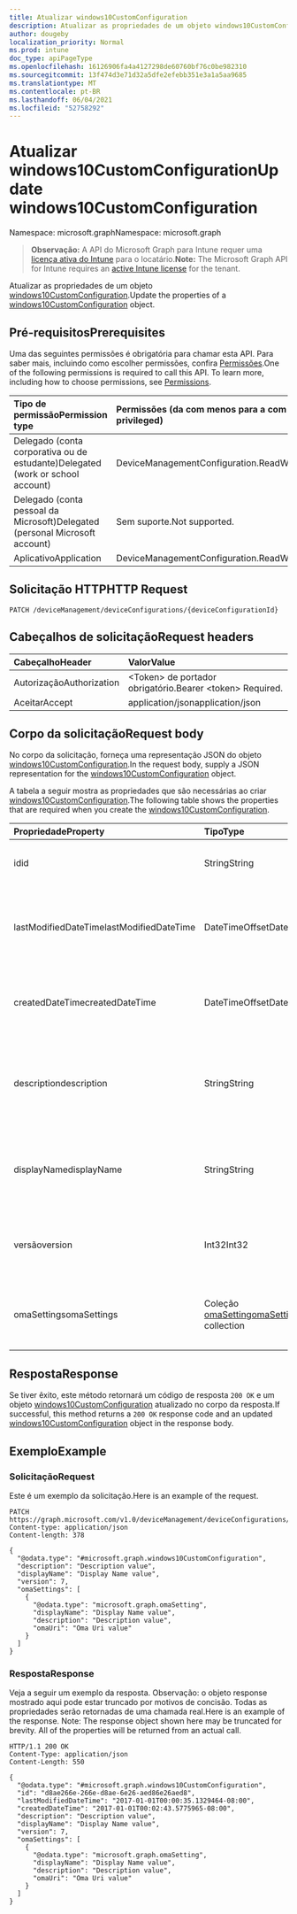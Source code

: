 ```yaml
---
title: Atualizar windows10CustomConfiguration
description: Atualizar as propriedades de um objeto windows10CustomConfiguration.
author: dougeby
localization_priority: Normal
ms.prod: intune
doc_type: apiPageType
ms.openlocfilehash: 16126906fa4a4127298de60760bf76c0be982310
ms.sourcegitcommit: 13f474d3e71d32a5dfe2efebb351e3a1a5aa9685
ms.translationtype: MT
ms.contentlocale: pt-BR
ms.lasthandoff: 06/04/2021
ms.locfileid: "52758292"
---
```

# <a name="update-windows10customconfiguration"></a><span data-ttu-id="c7d51-103">Atualizar windows10CustomConfiguration</span><span class="sxs-lookup"><span data-stu-id="c7d51-103">Update windows10CustomConfiguration</span></span>

<span data-ttu-id="c7d51-104">Namespace: microsoft.graph</span><span class="sxs-lookup"><span data-stu-id="c7d51-104">Namespace: microsoft.graph</span></span>

> <span data-ttu-id="c7d51-105">**Observação:** A API do Microsoft Graph para Intune requer uma [licença ativa do Intune](https://go.microsoft.com/fwlink/?linkid=839381) para o locatário.</span><span class="sxs-lookup"><span data-stu-id="c7d51-105">**Note:** The Microsoft Graph API for Intune requires an [active Intune license](https://go.microsoft.com/fwlink/?linkid=839381) for the tenant.</span></span>

<span data-ttu-id="c7d51-106">Atualizar as propriedades de um objeto [windows10CustomConfiguration](../resources/intune-deviceconfig-windows10customconfiguration.md).</span><span class="sxs-lookup"><span data-stu-id="c7d51-106">Update the properties of a [windows10CustomConfiguration](../resources/intune-deviceconfig-windows10customconfiguration.md) object.</span></span>

## <a name="prerequisites"></a><span data-ttu-id="c7d51-107">Pré-requisitos</span><span class="sxs-lookup"><span data-stu-id="c7d51-107">Prerequisites</span></span>
<span data-ttu-id="c7d51-p101">Uma das seguintes permissões é obrigatória para chamar esta API. Para saber mais, incluindo como escolher permissões, confira [Permissões](/graph/permissions-reference).</span><span class="sxs-lookup"><span data-stu-id="c7d51-p101">One of the following permissions is required to call this API. To learn more, including how to choose permissions, see [Permissions](/graph/permissions-reference).</span></span>

|<span data-ttu-id="c7d51-110">Tipo de permissão</span><span class="sxs-lookup"><span data-stu-id="c7d51-110">Permission type</span></span>|<span data-ttu-id="c7d51-111">Permissões (da com menos para a com mais privilégios)</span><span class="sxs-lookup"><span data-stu-id="c7d51-111">Permissions (from least to most privileged)</span></span>|
|:---|:---|
|<span data-ttu-id="c7d51-112">Delegado (conta corporativa ou de estudante)</span><span class="sxs-lookup"><span data-stu-id="c7d51-112">Delegated (work or school account)</span></span>|<span data-ttu-id="c7d51-113">DeviceManagementConfiguration.ReadWrite.All</span><span class="sxs-lookup"><span data-stu-id="c7d51-113">DeviceManagementConfiguration.ReadWrite.All</span></span>|
|<span data-ttu-id="c7d51-114">Delegado (conta pessoal da Microsoft)</span><span class="sxs-lookup"><span data-stu-id="c7d51-114">Delegated (personal Microsoft account)</span></span>|<span data-ttu-id="c7d51-115">Sem suporte.</span><span class="sxs-lookup"><span data-stu-id="c7d51-115">Not supported.</span></span>|
|<span data-ttu-id="c7d51-116">Aplicativo</span><span class="sxs-lookup"><span data-stu-id="c7d51-116">Application</span></span>|<span data-ttu-id="c7d51-117">DeviceManagementConfiguration.ReadWrite.All</span><span class="sxs-lookup"><span data-stu-id="c7d51-117">DeviceManagementConfiguration.ReadWrite.All</span></span>|

## <a name="http-request"></a><span data-ttu-id="c7d51-118">Solicitação HTTP</span><span class="sxs-lookup"><span data-stu-id="c7d51-118">HTTP Request</span></span>
<!-- {
  "blockType": "ignored"
}
-->
``` http
PATCH /deviceManagement/deviceConfigurations/{deviceConfigurationId}
```

## <a name="request-headers"></a><span data-ttu-id="c7d51-119">Cabeçalhos de solicitação</span><span class="sxs-lookup"><span data-stu-id="c7d51-119">Request headers</span></span>
|<span data-ttu-id="c7d51-120">Cabeçalho</span><span class="sxs-lookup"><span data-stu-id="c7d51-120">Header</span></span>|<span data-ttu-id="c7d51-121">Valor</span><span class="sxs-lookup"><span data-stu-id="c7d51-121">Value</span></span>|
|:---|:---|
|<span data-ttu-id="c7d51-122">Autorização</span><span class="sxs-lookup"><span data-stu-id="c7d51-122">Authorization</span></span>|<span data-ttu-id="c7d51-123">&lt;Token&gt; de portador obrigatório.</span><span class="sxs-lookup"><span data-stu-id="c7d51-123">Bearer &lt;token&gt; Required.</span></span>|
|<span data-ttu-id="c7d51-124">Aceitar</span><span class="sxs-lookup"><span data-stu-id="c7d51-124">Accept</span></span>|<span data-ttu-id="c7d51-125">application/json</span><span class="sxs-lookup"><span data-stu-id="c7d51-125">application/json</span></span>|

## <a name="request-body"></a><span data-ttu-id="c7d51-126">Corpo da solicitação</span><span class="sxs-lookup"><span data-stu-id="c7d51-126">Request body</span></span>
<span data-ttu-id="c7d51-127">No corpo da solicitação, forneça uma representação JSON do objeto [windows10CustomConfiguration](../resources/intune-deviceconfig-windows10customconfiguration.md).</span><span class="sxs-lookup"><span data-stu-id="c7d51-127">In the request body, supply a JSON representation for the [windows10CustomConfiguration](../resources/intune-deviceconfig-windows10customconfiguration.md) object.</span></span>

<span data-ttu-id="c7d51-128">A tabela a seguir mostra as propriedades que são necessárias ao criar [windows10CustomConfiguration](../resources/intune-deviceconfig-windows10customconfiguration.md).</span><span class="sxs-lookup"><span data-stu-id="c7d51-128">The following table shows the properties that are required when you create the [windows10CustomConfiguration](../resources/intune-deviceconfig-windows10customconfiguration.md).</span></span>

|<span data-ttu-id="c7d51-129">Propriedade</span><span class="sxs-lookup"><span data-stu-id="c7d51-129">Property</span></span>|<span data-ttu-id="c7d51-130">Tipo</span><span class="sxs-lookup"><span data-stu-id="c7d51-130">Type</span></span>|<span data-ttu-id="c7d51-131">Descrição</span><span class="sxs-lookup"><span data-stu-id="c7d51-131">Description</span></span>|
|:---|:---|:---|
|<span data-ttu-id="c7d51-132">id</span><span class="sxs-lookup"><span data-stu-id="c7d51-132">id</span></span>|<span data-ttu-id="c7d51-133">String</span><span class="sxs-lookup"><span data-stu-id="c7d51-133">String</span></span>|<span data-ttu-id="c7d51-134">Chave da entidade.</span><span class="sxs-lookup"><span data-stu-id="c7d51-134">Key of the entity.</span></span> <span data-ttu-id="c7d51-135">Herdada de [deviceConfiguration](../resources/intune-deviceconfig-deviceconfiguration.md)</span><span class="sxs-lookup"><span data-stu-id="c7d51-135">Inherited from [deviceConfiguration](../resources/intune-deviceconfig-deviceconfiguration.md)</span></span>|
|<span data-ttu-id="c7d51-136">lastModifiedDateTime</span><span class="sxs-lookup"><span data-stu-id="c7d51-136">lastModifiedDateTime</span></span>|<span data-ttu-id="c7d51-137">DateTimeOffset</span><span class="sxs-lookup"><span data-stu-id="c7d51-137">DateTimeOffset</span></span>|<span data-ttu-id="c7d51-138">DateTime da última modificação do objeto.</span><span class="sxs-lookup"><span data-stu-id="c7d51-138">DateTime the object was last modified.</span></span> <span data-ttu-id="c7d51-139">Herdada de [deviceConfiguration](../resources/intune-deviceconfig-deviceconfiguration.md)</span><span class="sxs-lookup"><span data-stu-id="c7d51-139">Inherited from [deviceConfiguration](../resources/intune-deviceconfig-deviceconfiguration.md)</span></span>|
|<span data-ttu-id="c7d51-140">createdDateTime</span><span class="sxs-lookup"><span data-stu-id="c7d51-140">createdDateTime</span></span>|<span data-ttu-id="c7d51-141">DateTimeOffset</span><span class="sxs-lookup"><span data-stu-id="c7d51-141">DateTimeOffset</span></span>|<span data-ttu-id="c7d51-142">DateTime em que o objeto foi criado.</span><span class="sxs-lookup"><span data-stu-id="c7d51-142">DateTime the object was created.</span></span> <span data-ttu-id="c7d51-143">Herdada de [deviceConfiguration](../resources/intune-deviceconfig-deviceconfiguration.md)</span><span class="sxs-lookup"><span data-stu-id="c7d51-143">Inherited from [deviceConfiguration](../resources/intune-deviceconfig-deviceconfiguration.md)</span></span>|
|<span data-ttu-id="c7d51-144">description</span><span class="sxs-lookup"><span data-stu-id="c7d51-144">description</span></span>|<span data-ttu-id="c7d51-145">String</span><span class="sxs-lookup"><span data-stu-id="c7d51-145">String</span></span>|<span data-ttu-id="c7d51-146">O administrador forneceu a descrição da Configuração do dispositivo.</span><span class="sxs-lookup"><span data-stu-id="c7d51-146">Admin provided description of the Device Configuration.</span></span> <span data-ttu-id="c7d51-147">Herdada de [deviceConfiguration](../resources/intune-deviceconfig-deviceconfiguration.md)</span><span class="sxs-lookup"><span data-stu-id="c7d51-147">Inherited from [deviceConfiguration](../resources/intune-deviceconfig-deviceconfiguration.md)</span></span>|
|<span data-ttu-id="c7d51-148">displayName</span><span class="sxs-lookup"><span data-stu-id="c7d51-148">displayName</span></span>|<span data-ttu-id="c7d51-149">String</span><span class="sxs-lookup"><span data-stu-id="c7d51-149">String</span></span>|<span data-ttu-id="c7d51-150">O administrador forneceu o nome da Configuração do dispositivo.</span><span class="sxs-lookup"><span data-stu-id="c7d51-150">Admin provided name of the device configuration.</span></span> <span data-ttu-id="c7d51-151">Herdada de [deviceConfiguration](../resources/intune-deviceconfig-deviceconfiguration.md)</span><span class="sxs-lookup"><span data-stu-id="c7d51-151">Inherited from [deviceConfiguration](../resources/intune-deviceconfig-deviceconfiguration.md)</span></span>|
|<span data-ttu-id="c7d51-152">versão</span><span class="sxs-lookup"><span data-stu-id="c7d51-152">version</span></span>|<span data-ttu-id="c7d51-153">Int32</span><span class="sxs-lookup"><span data-stu-id="c7d51-153">Int32</span></span>|<span data-ttu-id="c7d51-154">Versão da configuração do dispositivo.</span><span class="sxs-lookup"><span data-stu-id="c7d51-154">Version of the device configuration.</span></span> <span data-ttu-id="c7d51-155">Herdada de [deviceConfiguration](../resources/intune-deviceconfig-deviceconfiguration.md)</span><span class="sxs-lookup"><span data-stu-id="c7d51-155">Inherited from [deviceConfiguration](../resources/intune-deviceconfig-deviceconfiguration.md)</span></span>|
|<span data-ttu-id="c7d51-156">omaSettings</span><span class="sxs-lookup"><span data-stu-id="c7d51-156">omaSettings</span></span>|<span data-ttu-id="c7d51-157">Coleção [omaSetting](../resources/intune-deviceconfig-omasetting.md)</span><span class="sxs-lookup"><span data-stu-id="c7d51-157">[omaSetting](../resources/intune-deviceconfig-omasetting.md) collection</span></span>|<span data-ttu-id="c7d51-158">Configurações OMA.</span><span class="sxs-lookup"><span data-stu-id="c7d51-158">OMA settings.</span></span> <span data-ttu-id="c7d51-159">Essa coleção pode conter um máximo de 1.000 elementos.</span><span class="sxs-lookup"><span data-stu-id="c7d51-159">This collection can contain a maximum of 1000 elements.</span></span>|



## <a name="response"></a><span data-ttu-id="c7d51-160">Resposta</span><span class="sxs-lookup"><span data-stu-id="c7d51-160">Response</span></span>
<span data-ttu-id="c7d51-161">Se tiver êxito, este método retornará um código de resposta `200 OK` e um objeto [windows10CustomConfiguration](../resources/intune-deviceconfig-windows10customconfiguration.md) atualizado no corpo da resposta.</span><span class="sxs-lookup"><span data-stu-id="c7d51-161">If successful, this method returns a `200 OK` response code and an updated [windows10CustomConfiguration](../resources/intune-deviceconfig-windows10customconfiguration.md) object in the response body.</span></span>

## <a name="example"></a><span data-ttu-id="c7d51-162">Exemplo</span><span class="sxs-lookup"><span data-stu-id="c7d51-162">Example</span></span>

### <a name="request"></a><span data-ttu-id="c7d51-163">Solicitação</span><span class="sxs-lookup"><span data-stu-id="c7d51-163">Request</span></span>
<span data-ttu-id="c7d51-164">Este é um exemplo da solicitação.</span><span class="sxs-lookup"><span data-stu-id="c7d51-164">Here is an example of the request.</span></span>
``` http
PATCH https://graph.microsoft.com/v1.0/deviceManagement/deviceConfigurations/{deviceConfigurationId}
Content-type: application/json
Content-length: 378

{
  "@odata.type": "#microsoft.graph.windows10CustomConfiguration",
  "description": "Description value",
  "displayName": "Display Name value",
  "version": 7,
  "omaSettings": [
    {
      "@odata.type": "microsoft.graph.omaSetting",
      "displayName": "Display Name value",
      "description": "Description value",
      "omaUri": "Oma Uri value"
    }
  ]
}
```

### <a name="response"></a><span data-ttu-id="c7d51-165">Resposta</span><span class="sxs-lookup"><span data-stu-id="c7d51-165">Response</span></span>
<span data-ttu-id="c7d51-p109">Veja a seguir um exemplo da resposta. Observação: o objeto response mostrado aqui pode estar truncado por motivos de concisão. Todas as propriedades serão retornadas de uma chamada real.</span><span class="sxs-lookup"><span data-stu-id="c7d51-p109">Here is an example of the response. Note: The response object shown here may be truncated for brevity. All of the properties will be returned from an actual call.</span></span>
``` http
HTTP/1.1 200 OK
Content-Type: application/json
Content-Length: 550

{
  "@odata.type": "#microsoft.graph.windows10CustomConfiguration",
  "id": "d8ae266e-266e-d8ae-6e26-aed86e26aed8",
  "lastModifiedDateTime": "2017-01-01T00:00:35.1329464-08:00",
  "createdDateTime": "2017-01-01T00:02:43.5775965-08:00",
  "description": "Description value",
  "displayName": "Display Name value",
  "version": 7,
  "omaSettings": [
    {
      "@odata.type": "microsoft.graph.omaSetting",
      "displayName": "Display Name value",
      "description": "Description value",
      "omaUri": "Oma Uri value"
    }
  ]
}
```




